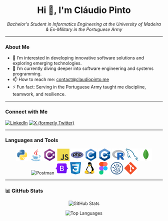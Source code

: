 <h1 align="center">Hi 👋, I'm Cláudio Pinto</h1>

<p align="center">
  <em>Bachelor's Student in Informatics Engineering at the University of Madeira &amp; Ex-Military in the Portuguese Army</em>
</p>

---

### About Me

- 👀 I’m interested in developing innovative software solutions and exploring emerging technologies.  
- 🌱 I’m currently diving deeper into software engineering and systems programming.    
- 📫 How to reach me: [contact@claudiopinto.me](mailto:contact@claudiopinto.me)  
- ⚡ Fun fact: Serving in the Portuguese Army taught me discipline, teamwork, and resilience.

---

### Connect with Me

[![LinkedIn](https://img.shields.io/badge/LinkedIn-blue?style=for-the-badge&logo=linkedin)](https://linkedin.claudiopinto.me)
[![X (formerly Twitter)](https://img.shields.io/badge/X-1DA1F2?style=for-the-badge&logo=twitter&logoColor=white)](https://x.com/_Pinto_92)

---

### Languages and Tools

<p align="center">
  <!-- Linguagens de Programação -->
  <img src="https://raw.githubusercontent.com/devicons/devicon/master/icons/python/python-original.svg" alt="Python" width="40" height="40"/>
  <img src="https://raw.githubusercontent.com/devicons/devicon/master/icons/java/java-original.svg" alt="Java" width="40" height="40"/>
  <img src="https://raw.githubusercontent.com/devicons/devicon/master/icons/csharp/csharp-original.svg" alt="C#" width="40" height="40"/>
  <img src="https://raw.githubusercontent.com/devicons/devicon/master/icons/javascript/javascript-original.svg" alt="JavaScript" width="40" height="40"/>
  <img src="https://raw.githubusercontent.com/devicons/devicon/master/icons/php/php-original.svg" alt="PHP" width="40" height="40"/>
  <img src="https://raw.githubusercontent.com/devicons/devicon/master/icons/c/c-original.svg" alt="C" width="40" height="40"/>
  <img src="https://raw.githubusercontent.com/devicons/devicon/master/icons/cplusplus/cplusplus-original.svg" alt="C++" width="40" height="40"/>
  <img src="https://raw.githubusercontent.com/devicons/devicon/master/icons/r/r-original.svg" alt="R" width="40" height="40"/>
  
  
  <!-- Bases de Dados -->
  <img src="https://raw.githubusercontent.com/devicons/devicon/master/icons/mysql/mysql-original.svg" alt="MySQL" width="40" height="40"/>
  <img src="https://raw.githubusercontent.com/devicons/devicon/master/icons/mongodb/mongodb-original.svg" alt="MongoDB" width="40" height="40"/>
  
  <!-- Ferramentas e Plataformas -->
  <img src="https://www.vectorlogo.zone/logos/getpostman/getpostman-icon.svg" alt="Postman" width="40" height="40"/>
  <img src="https://raw.githubusercontent.com/devicons/devicon/master/icons/bootstrap/bootstrap-original.svg" alt="Bootstrap" width="40" height="40"/>
  <img src="https://raw.githubusercontent.com/devicons/devicon/master/icons/css3/css3-original.svg" alt="CSS3" width="40" height="40"/>
  <img src="https://raw.githubusercontent.com/devicons/devicon/master/icons/linux/linux-original.svg" alt="Linux" width="40" height="40"/>
  
  <!-- Ferramentas de UI/UX -->
  <img src="https://raw.githubusercontent.com/devicons/devicon/master/icons/figma/figma-original.svg" alt="Figma" width="40" height="40"/>
  
  <!-- Controlo de Versões -->
  <img src="https://raw.githubusercontent.com/devicons/devicon/master/icons/sourcetree/sourcetree-original.svg" alt="Sourcetree" width="40" height="40"/>
  <img src="https://raw.githubusercontent.com/devicons/devicon/master/icons/git/git-original.svg" alt="Git" width="40" height="40"/>
</p>


---

### 📊 GitHub Stats

<p align="center">
  <img src="https://github-readme-stats-git-master-claudio-pintos-projects.vercel.app/api?username=StunFlyy&show_icons=true&theme=dark&count_private=true&include_all_commits=true" alt="GitHub Stats"/>
</p>

<p align="center">
  <img src="https://github-readme-stats-git-master-claudio-pintos-projects.vercel.app/api/top-langs/?username=StunFlyy&layout=compact&theme=dark&count_private=true&hide=jupyter%20notebook" alt="Top Languages"/>
</p>










<!---
- 👋 Hi, I’m @StunFlyy
- 👀 I’m interested in ...
- 🌱 I’m currently learning ...
- 💞️ I’m looking to collaborate on ...
- 📫 How to reach me ...
- 😄 Pronouns: ...
- ⚡ Fun fact: ...

StunFlyy/StunFlyy is a ✨ special ✨ repository because its `README.md` (this file) appears on your GitHub profile.
You can click the Preview link to take a look at your changes.
--->
